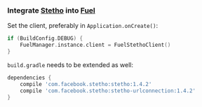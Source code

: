 ### Integrate [Stetho](http://facebook.github.io/stetho/) into [Fuel](https://github.com/kittinunf/Fuel)

Set the client, preferably in `Application.onCreate()`:

```kotlin
if (BuildConfig.DEBUG) {
	FuelManager.instance.client = FuelStethoClient()
}
```

`build.gradle` needs to be extended as well:

```gradle
dependencies {
	compile 'com.facebook.stetho:stetho:1.4.2'
	compile 'com.facebook.stetho:stetho-urlconnection:1.4.2'
}
```
